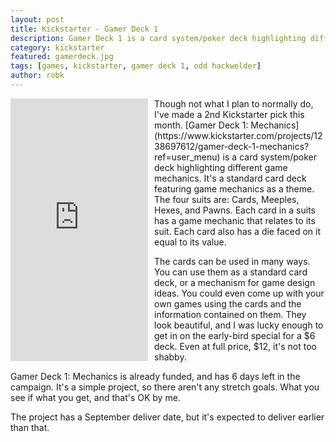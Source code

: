 ```yaml
---
layout: post
title: Kickstarter - Gamer Deck 1
description: Gamer Deck 1 is a card system/poker deck highlighting different game mechanics. It's my 2nd June Kickstarter pick.
category: kickstarter
featured: gamerdeck.jpg
tags: [games, kickstarter, gamer deck 1, odd hackwelder]
author: robk
---
```


<iframe style="float:left; margin-right:10px;" frameborder="0" height="420" scrolling="no" src="https://www.kickstarter.com/projects/1238697612/gamer-deck-1-mechanics/widget/card.html?v=2" width="220"></iframe>Though not what I plan to normally do, I've made a 2nd Kickstarter pick this month. [Gamer Deck 1: Mechanics](https://www.kickstarter.com/projects/1238697612/gamer-deck-1-mechanics?ref=user_menu) is a card system/poker deck highlighting different game mechanics. It's a standard card deck featuring game mechanics as a theme. The four suits are: Cards, Meeples, Hexes, and Pawns. Each card in a suits has a game mechanic that relates to its suit. Each card also has a die faced on it equal to its value.

The cards can be used in many ways. You can use them as a standard card deck, or a mechanism for game design ideas. You could even come up with your own games using the cards and the information contained on them. They look beautiful, and I was lucky enough to get in on the early-bird special for a $6 deck. Even at full price, $12, it's not too shabby.

Gamer Deck 1: Mechanics is already funded, and has 6 days left in the campaign. It's a simple project, so there aren't any stretch goals. What you see if what you get, and that's OK by me.

The project has a September deliver date, but it's expected to deliver earlier than that.
